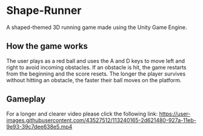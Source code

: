 # Shape-Runner
A shaped-themed 3D running game made using the Unity Game Engine. 


## How the game works
The user plays as a red ball and uses the A and D keys to move left and right to avoid incoming obstacles. If an obstacle is hit, the game restarts from the beginning and the score resets. The longer the player survives without hitting an obstacle, the faster their ball moves on the platform. 

## Gameplay

<p align="center>

![Shape-Runner-Recording-compressed-gif](https://user-images.githubusercontent.com/43527512/113241121-09073780-927c-11eb-851f-e6b851454c51.gif)
         
</p>            

For a longer and clearer video please click the following link:
https://user-images.githubusercontent.com/43527512/113240165-2d621480-927a-11eb-9e93-39c7dee638e5.mp4





